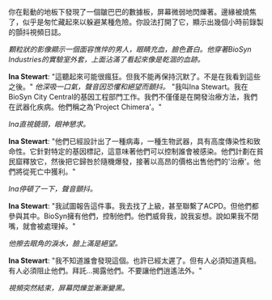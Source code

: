 你在鬆動的地板下發現了一個皺巴巴的數據板，屏幕微弱地閃爍著。邊緣被燒焦了，似乎是匆忙藏起來以躲避某種危險。你設法打開了它，顯示出幾個小時前錄製的顫抖視頻日誌。

_顆粒狀的影像顯示一個面容憔悴的男人，眼睛充血，臉色蒼白。他穿著BioSyn Industries的實驗室外套，上面沾滿了看起來像是乾涸的血跡。_

**Ina Stewart**: "這聽起來可能很瘋狂。但我不能再保持沉默了。不是在我看到這些之後。" _他深吸一口氣，聲音因恐懼和絕望而顫抖。_ "我叫Ina Stewart。我在BioSyn City Central的基因工程部門工作。我們不僅僅是在開發治療方法，我們在武器化疾病。他們稱之為'Project Chimera'。"

_Ina直視鏡頭，眼神懇求。_

**Ina Stewart**: "他們已經設計出了一種病毒，一種生物武器，具有高度傳染性和致命性。它針對特定的基因標記，這意味著他們可以控制誰會被感染。他們計劃在貧民窟釋放它，然後把它歸咎於隨機爆發，接著以高昂的價格出售他們的'治療'。他們將從死亡中獲利。"

_Ina停頓了一下，聲音顫抖。_

**Ina Stewart**: "我試圖報告這件事。我去找了上級，甚至聯繫了ACPD。但他們都參與其中。BioSyn擁有他們，控制他們。他們威脅我，說我妄想。說如果我不閉嘴，就會被處理掉。"

_他擦去眼角的淚水，臉上滿是絕望。_

**Ina Stewart**: "我不知道誰會發現這個。也許已經太遲了。但有人必須知道真相。有人必須阻止他們。拜託...揭露他們。不要讓他們逍遙法外。"

_視頻突然結束，屏幕閃爍並漸漸變黑。_
